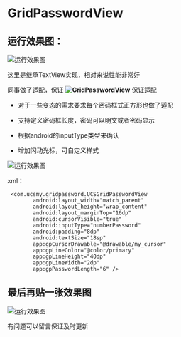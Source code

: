 # GridPasswordView

## 运行效果图：    

![运行效果图](https://github.com/ttarfall/GridPasswordView/blob/master/gif/Gif_174742.gif?raw=true)

这里是继承TextView实现，相对来说性能非常好

同事做了适配，保证 **![GridPasswordView](https://github.com/ttarfall/GridPasswordView)** 保证适配

* 对于一些变态的需求要求每个密码框式正方形也做了适配

* 支持定义密码框长度，密码可以明文或者密码显示

* 根据android的inputType类型来确认

* 增加闪动光标，可自定义样式

![运行效果图](https://github.com/ttarfall/GridPasswordView/blob/master/gif/GridPassWordViewDemo.png?raw=true)

xml：
```
 <com.ucsmy.gridpassword.UCSGridPasswordView
        android:layout_width="match_parent"
        android:layout_height="wrap_content"
        android:layout_marginTop="16dp"
        android:cursorVisible="true"
        android:inputType="numberPassword"
        android:padding="8dp"
        android:textSize="18sp"
        app:gpCursorDrawable="@drawable/my_cursor"
        app:gpLineColor="@color/primary"
        app:gpLineHeight="40dp"
        app:gpLineWidth="2dp"
        app:gpPasswordLength="6" />
```

## 最后再贴一张效果图
![运行效果图](https://github.com/ttarfall/GridPasswordView/blob/master/gif/Gif_175028.gif?raw=true)

有问题可以留言保证及时更新
